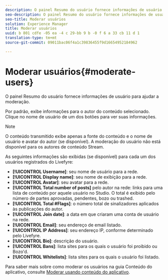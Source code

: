 ```yaml
---
description: O painel Resumo do usuário fornece informações de usuário para ajudar a moderação.
seo-description: O painel Resumo do usuário fornece informações de usuário para ajudar a moderação.
seo-title: Moderar usuários
solution: Experience Manager
title: Moderar usuários
uuid: b 801 cdfe -05 ea -4 c 29-bb 9 b -0 f 6 a 33 cb 11 d 1
translation-type: tm+mt
source-git-commit: 09011bac06f4a1c39836455f9d16654952184962

---
```



# Moderar usuários{#moderate-users}

O painel Resumo do usuário fornece informações de usuário para ajudar a moderação.

Por padrão, exibe informações para o autor do conteúdo selecionado. Clique no nome de usuário de um dos botões para ver suas informações.

>[!NOTE]
>
>O conteúdo transmitido exibe apenas a fonte do conteúdo e o nome de usuário e avatar do autor (se disponível). A moderação do usuário não está disponível para os autores de conteúdo Stream.

As seguintes informações são exibidas (se disponível) para cada um dos usuários registrados do Livefyre:

* **[!UICONTROL Username]**: seu nome de usuário para a rede.
* **[!UICONTROL Display name]**: seu nome de exibição para a rede.
* **[!UICONTROL Avatar]**: seu avatar para a rede.
* **[!UICONTROL Total number of posts]** pelo autor na rede: links para uma lista de conteúdo por aquele usuário no Studio. O total é exibido pelo número de partes aprovadas, pendentes, bozo ou trashed.
* **[!UICONTROL Total #Flags]**: o número total de sinalizadores aplicados às publicações do autor.
* **[!UICONTROL Join date]**: a data em que criaram uma conta de usuário na rede.
* **[!UICONTROL Email]**: seu endereço de email listado.
* **[!UICONTROL IP Address]**: seu endereço IP, conforme determinado pelo Livefyre.
* **[!UICONTROL Bio]**: descrição do usuário.
* **[!UICONTROL Bans]**: lista sites para os quais o usuário foi proibido ou Bozo&#39;d.
* **[!UICONTROL Whitelists]**: lista sites para os quais o usuário foi listado.

Para saber mais sobre como moderar os usuários na guia Conteúdo do aplicativo, consulte [Moderar usando conteúdo do aplicativo](/help/using/c-features-livefyre/c-about-moderation/c-moderate-content-using-app-content.md#c_moderate_content_using_app_content).
